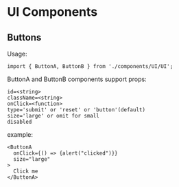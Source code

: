 # UI Components

## Buttons

Usage: 

`import { ButtonA, ButtonB } from './components/UI/UI';`

ButtonA and ButtonB components support props:

```
id=<string>
className=<string>
onClick=<function>
type='submit' or 'reset' or 'button'(default)
size='large' or omit for small
disabled
```

example:

```
<ButtonA 
  onClick={() => {alert("clicked")}}
  size="large"
>
  Click me
</ButtonA>
```